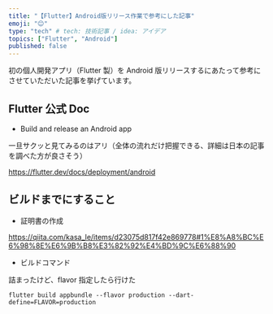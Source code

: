 ```yaml
---
title: "【Flutter】Android版リリース作業で参考にした記事"
emoji: "😊"
type: "tech" # tech: 技術記事 / idea: アイデア
topics: ["Flutter", "Android"]
published: false
---
```


初の個人開発アプリ（Flutter 製）を Android 版リリースするにあたって参考にさせていただいた記事を挙げています。

## Flutter 公式 Doc

- Build and release an Android app

一旦サクッと見てみるのはアリ（全体の流れだけ把握できる、詳細は日本の記事を調べた方が良さそう）

https://flutter.dev/docs/deployment/android

## ビルドまでにすること

- 証明書の作成

https://qiita.com/kasa_le/items/d23075d817f42e869778#1%E8%A8%BC%E6%98%8E%E6%9B%B8%E3%82%92%E4%BD%9C%E6%88%90

- ビルドコマンド

詰まったけど、flavor 指定したら行けた

```
flutter build appbundle --flavor production --dart-define=FLAVOR=production

```
